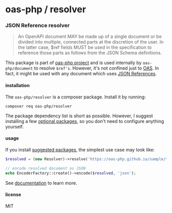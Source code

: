 # oas-php / **resolver**
### JSON Reference resolver
> An OpenAPI document MAY be made up of a single document or be divided into multiple, connected parts at the discretion of the user. In the latter case, $ref fields MUST be used in the specification to reference those parts as follows from the JSON Schema definitions.

This package is part of [oas-php project](https://github.com/oas-php) and is used internally by `oas-php/document` to resolve `$ref's`. However, it's not confined just to [OAS](https://github.com/OAI/OpenAPI-Specification). In fact, it might be used with any document which uses [JSON References](https://tools.ietf.org/html/draft-pbryan-zyp-json-ref-03). 

#### installation
The `oas-php/resolver` is a composer package. Install it by running:

```
composer req oas-php/resolver
```
The package dependency list is short as possible. However, I suggest installing a few [optional packages](./doc/01_installation.md#suggested-packages), so you don't need to configure anything yourself.

#### usage

If you install [suggested packages](./doc/01_installation.md#suggested-packages), the simplest use case may look like:
```PHP
$resolved = (new Resolver)->resolve('https://oas-php.github.io/sample/theater/openapi.json');

// encode resolved document as JSON 
echo EncoderFactory::create()->encode($resolved, 'json');
```

See [documentation](./doc/README.md) to learn more.

#### license
MIT
